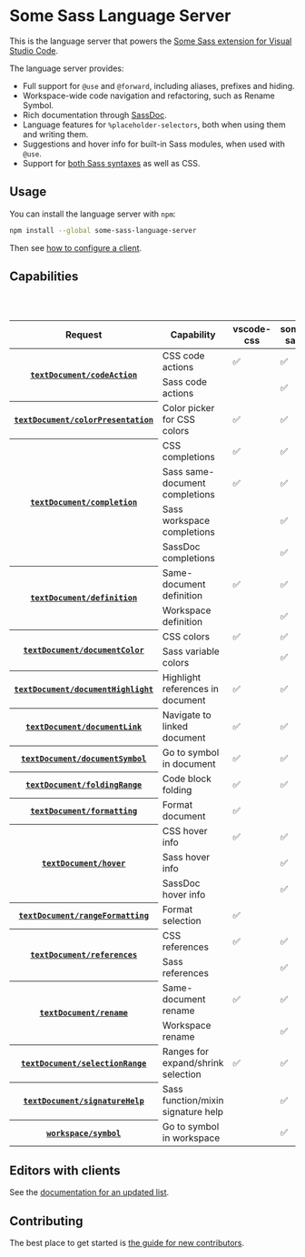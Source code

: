 # Some Sass Language Server

This is the language server that powers the [Some Sass extension for Visual Studio Code](https://marketplace.visualstudio.com/items?itemName=SomewhatStationery.some-sass).

The language server provides:

- Full support for `@use` and `@forward`, including aliases, prefixes and hiding.
- Workspace-wide code navigation and refactoring, such as Rename Symbol.
- Rich documentation through [SassDoc](http://sassdoc.com).
- Language features for `%placeholder-selectors`, both when using them and writing them.
- Suggestions and hover info for built-in Sass modules, when used with `@use`.
- Support for [both Sass syntaxes](https://sass-lang.com/documentation/syntax/) as well as CSS.

## Usage

You can install the language server with `npm`:

```sh
npm install --global some-sass-language-server
```

Then see [how to configure a client](https://wkillerud.github.io/some-sass/language-server/configure-a-client.html).

## Capabilities

<table>
	<caption style="visibility:hidden">Comparison of <code>vscode-css-languageservice</code> and <code>some-sass-language-service</code></caption>
	<thead>
		<tr>
			<th>Request</th>
			<th>Capability</th>
			<th>vscode-css</th>
			<th>some-sass</th>
		</tr>
	</thead>
	<tbody>
		<tr>
			<th rowspan="2">
				<a href="https://microsoft.github.io/language-server-protocol/specifications/lsp/3.17/specification/#textDocument_codeAction">
					<code>textDocument/codeAction</code>
				</a>
			</th>
			<td>CSS code actions</td>
			<td>✅</td>
			<td>✅</td>
		</tr>
		<tr>
			<td>Sass code actions</td>
			<td></td>
			<td>✅</td>
		</tr>
		<tr>
			<th rowspan="1">
				<a href="https://microsoft.github.io/language-server-protocol/specifications/lsp/3.17/specification/#textDocument_colorPresentation">
					<code>textDocument/colorPresentation</code>
				</a>
			</th>
			<td>Color picker for CSS colors</td>
			<td>✅</td>
			<td>✅</td>
		</tr>
		<tr>
			<th rowspan="4">
				<a href="https://microsoft.github.io/language-server-protocol/specifications/lsp/3.17/specification/#textDocument_completion">
					<code>textDocument/completion</code>
				</a>
			</th>
			<td>CSS completions</td>
			<td>✅</td>
			<td>✅</td>
		</tr>
		<tr>
			<td>Sass same-document completions</td>
			<td>✅</td>
			<td>✅</td>
		</tr>
		<tr>
			<td>Sass workspace completions</td>
			<td></td>
			<td>✅</td>
		</tr>
		<tr>
			<td>SassDoc completions</td>
			<td></td>
			<td>✅</td>
		</tr>
		<tr>
			<th rowspan="2">
				<a href="https://microsoft.github.io/language-server-protocol/specifications/lsp/3.17/specification/#https://microsoft.github.io/language-server-protocol/specifications/lsp/3.17/specification/#textDocument_definition">
					<code>textDocument/definition</code>
				</a>
			</th>
			<td>Same-document definition</td>
			<td>✅</td>
			<td>✅</td>
		</tr>
		<tr>
			<td>Workspace definition</td>
			<td></td>
			<td>✅</td>
		</tr>
		<tr>
			<th rowspan="2">
				<a href="https://microsoft.github.io/language-server-protocol/specifications/lsp/3.17/specification/#textDocument_documentColor">
					<code>textDocument/documentColor</code>
				</a>
			</th>
			<td>CSS colors</td>
			<td>✅</td>
			<td>✅</td>
		</tr>
		<tr>
			<td>Sass variable colors</td>
			<td></td>
			<td>✅</td>
		</tr>
		<tr>
			<th rowspan="1">
				<a href="https://microsoft.github.io/language-server-protocol/specifications/lsp/3.17/specification/#textDocument_documentHighlight">
					<code>textDocument/documentHighlight</code>
				</a>
			</th>
			<td>Highlight references in document</td>
			<td>✅</td>
			<td>✅</td>
		</tr>
		<tr>
			<th rowspan="1">
				<a href="https://microsoft.github.io/language-server-protocol/specifications/lsp/3.17/specification/#textDocument_documentLink">
					<code>textDocument/documentLink</code>
				</a>
			</th>
			<td>Navigate to linked document</td>
			<td>✅</td>
			<td>✅</td>
		</tr>
		<tr>
			<th rowspan="1">
				<a href="https://microsoft.github.io/language-server-protocol/specifications/lsp/3.17/specification/#textDocument_documentSymbol">
					<code>textDocument/documentSymbol</code>
				</a>
			</th>
			<td>Go to symbol in document</td>
			<td>✅</td>
			<td>✅</td>
		</tr>
		<tr>
			<th rowspan="1">
				<a href="https://microsoft.github.io/language-server-protocol/specifications/lsp/3.17/specification/#textDocument_foldingRange">
					<code>textDocument/foldingRange</code>
				</a>
			</th>
			<td>Code block folding</td>
			<td>✅</td>
			<td>✅</td>
		</tr>
		<tr>
			<th rowspan="1">
				<a href="https://microsoft.github.io/language-server-protocol/specifications/lsp/3.17/specification/#textDocument_formatting">
					<code>textDocument/formatting</code>
				</a>
			</th>
			<td>Format document</td>
			<td>✅</td>
			<td></td>
		</tr>
		<tr>
			<th rowspan="3">
				<a href="https://microsoft.github.io/language-server-protocol/specifications/lsp/3.17/specification/#textDocument_hover">
					<code>textDocument/hover</code>
				</a>
			</th>
			<td>CSS hover info</td>
			<td>✅</td>
			<td>✅</td>
		</tr>
		<tr>
			<td>Sass hover info</td>
			<td></td>
			<td>✅</td>
		</tr>
		<tr>
			<td>SassDoc hover info</td>
			<td></td>
			<td>✅</td>
		</tr>
		<tr>
			<th rowspan="1">
				<a href="https://microsoft.github.io/language-server-protocol/specifications/lsp/3.17/specification/#textDocument_rangeFormatting">
					<code>textDocument/rangeFormatting</code>
				</a>
			</th>
			<td>Format selection</td>
			<td>✅</td>
			<td></td>
		</tr>
		<tr>
			<th rowspan="2">
				<a href="https://microsoft.github.io/language-server-protocol/specifications/lsp/3.17/specification/#textDocument_references">
					<code>textDocument/references</code>
				</a>
			</th>
			<td>CSS references</td>
			<td>✅</td>
			<td>✅</td>
		</tr>
		<tr>
			<td>Sass references</td>
			<td></td>
			<td>✅</td>
		</tr>
		<tr>
			<th rowspan="2">
				<a href="https://microsoft.github.io/language-server-protocol/specifications/lsp/3.17/specification/#textDocument_rename">
					<code>textDocument/rename</code>
				</a>
			</th>
			<td>Same-document rename</td>
			<td>✅</td>
			<td>✅</td>
		</tr>
		<tr>
			<td>Workspace rename</td>
			<td></td>
			<td>✅</td>
		</tr>
		<tr>
			<th rowspan="1">
				<a href="https://microsoft.github.io/language-server-protocol/specifications/lsp/3.17/specification/#textDocument_selectionRange">
					<code>textDocument/selectionRange</code>
				</a>
			</th>
			<td>Ranges for expand/shrink selection</td>
			<td>✅</td>
			<td>✅</td>
		</tr>
		<tr>
			<th rowspan="1">
				<a href="https://microsoft.github.io/language-server-protocol/specifications/lsp/3.17/specification/#textDocument_signatureHelp">
					<code>textDocument/signatureHelp</code>
				</a>
			</th>
			<td>Sass function/mixin signature help</td>
			<td></td>
			<td>✅</td>
		</tr>
		<tr>
			<th rowspan="1">
				<a href="https://microsoft.github.io/language-server-protocol/specifications/lsp/3.17/specification/#workspace_symbol">
					<code>workspace/symbol</code>
				</a>
			</th>
			<td>Go to symbol in workspace</td>
			<td></td>
			<td>✅</td>
		</tr>
	</tbody>
</table>

## Editors with clients

See the [documentation for an updated list](https://wkillerud.github.io/some-sass/language-server/existing-clients.html).

## Contributing

The best place to get started is [the guide for new contributors](https://wkillerud.github.io/some-sass/contributing/new-contributors.html).

